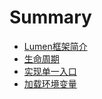 # Summary

* [Lumen框架简介](README.md)
* [生命周期](LIFE_CYCLE.md)
* [实现单一入口](SINGLE_ENTRANCE.md)
* [加载环境变量](LOAD_ENV.md)


